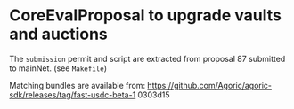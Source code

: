 # CoreEvalProposal to upgrade vaults and auctions

The `submission` permit and script are extracted from proposal 87 submitted to mainNet. (see `Makefile`)

Matching bundles are available from:
https://github.com/Agoric/agoric-sdk/releases/tag/fast-usdc-beta-1 0303d15
